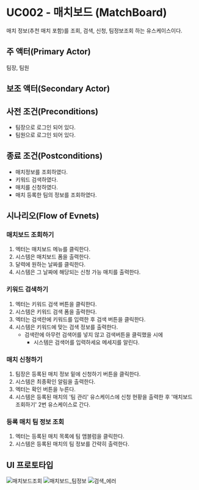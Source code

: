 # UC002 - 매치보드 (MatchBoard)

매치 정보(추천 매치 포함)를 조회, 검색, 신청, 팀정보조회 하는 유스케이스이다.

## 주 액터(Primary Actor)

팀장, 팀원

## 보조 액터(Secondary Actor)

## 사전 조건(Preconditions)

- 팀장으로 로그인 되어 있다.
- 팀원으로 로그인 되어 있다.

## 종료 조건(Postconditions)

- 매치정보를 조회하였다.
- 키워드 검색하였다.
- 매치를 신청하였다.
- 매치 등록한 팀의 정보를 조회하였다.

## 시나리오(Flow of Evnets)

### 매치보드 조회하기

1. 엑터는 매치보드 메뉴를 클릭한다.
2. 시스템은 매치보드 폼을 출력한다.
3. 달력에 원하는 날짜를 클릭한다.
4. 시스템은 그 날짜에 해당되는 신청 가능 매치를 출력한다.

### 키워드 검색하기
1. 엑터는 키워드 검색 버튼을 클릭한다.
2. 시스템은 키워드 검색 폼을 출력한다.
3. 엑터는 검색란에 키워드를 입력한 후 검색 버튼을 클릭한다.
4. 시스템은 키워드에 맞는 검색 정보를 출력한다.
    - 검색란에 아무런 검색어를 넣지 않고 검색버튼을 클릭했을 시에
        - 시스템은 검색어를 입력하세요 메세지를 알린다.
    

### 매치 신청하기

1. 팀장은 등록된 매치 정보 밑에 신청하기 버튼을 클릭한다.
2. 시스템은 최종확인 알림을 출력한다.
3. 엑터는 확인 버튼을 누른다.
4. 시스템은 등록된 매치의 '팀 관리' 유스케이스에 신청 현황을 출력한 후 '매치보드 조회하기' 2번 유스케이스로 간다.

### 등록 매치 팀 정보 조회

1. 엑터는 등록된 매치 목록에 팀 앰블럼을 클릭한다.
2. 시스템은 등록된 매치의 팀 정보를 간략히 출력한다.

### 

## UI 프로토타입

![매치보드조회](./images/MatchBoard.jpg)
![매치보드_팀정보](./images/TeamClick.jpg)
![검색_에러](./images/SearchError.jpg)

